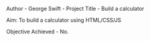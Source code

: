 Author - George Swift - Project Title - Build a calculator

Aim: To build a calculator using HTML/CSS/JS

Objective Achieved - No.

